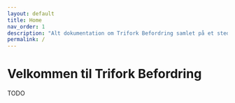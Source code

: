 ```yaml
---
layout: default
title: Home
nav_order: 1
description: "Alt dokumentation om Trifork Befordring samlet på et sted!"
permalink: /
---
```


# Velkommen til Trifork Befordring

TODO
